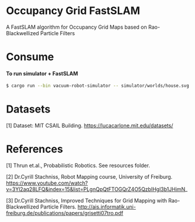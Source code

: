 # Occupancy Grid FastSLAM
A FastSLAM algorithm for Occupancy Grid Maps based on Rao-Blackwellized Particle Filters

# Consume

#### To run simulator + FastSLAM

```bash
$ cargo run --bin vacuum-robot-simulator -- simulator/worlds/house.svg
```

# Datasets
[1] Dataset: MIT CSAIL Building. https://lucacarlone.mit.edu/datasets/

# References
[1] Thrun et.al., Probabilistic Robotics. See resources folder.

[2] Dr.Cyrill Stachniss, Robot Mapping course, University of Freiburg. https://www.youtube.com/watch?v=3Yl2aq28LFQ&index=15&list=PLgnQpQtFTOGQrZ4O5QzbIHgl3b1JHimN_

[3] Dr.Cyrill Stachniss, Improved Techniques for Grid Mapping with Rao-Blackwellized Particle Filters.
    http://ais.informatik.uni-freiburg.de/publications/papers/grisetti07tro.pdf